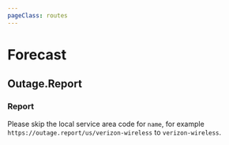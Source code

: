 ```yaml
---
pageClass: routes
---
```


# Forecast

## Outage.Report

### Report

<RouteEn author="cxumol" example="/outagereport/ubisoft/5" path="/outagereport/:name/:count?" :paramsDesc="['Service name, spelling format must be consistent with URL', 'Counting threshold, will only be written in RSS if the number of people who report to stop serving is not less than this number']">
 
Please skip the local service area code for `name`, for example `https://outage.report/us/verizon-wireless` to `verizon-wireless`.

</RouteEn>
